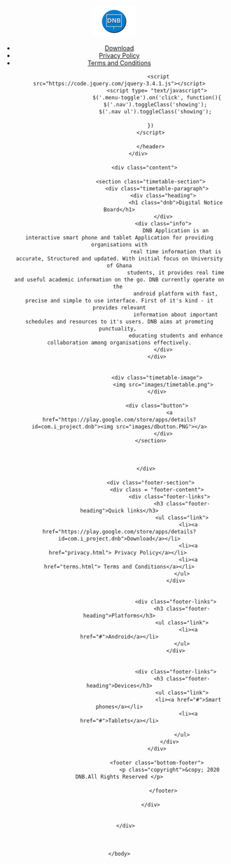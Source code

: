 <!DOCTYPE html>
<html  lang="en">
    <head>
        <meta charset="UTF-8">
        <meta name="viewport" content="width=device-width, initial-scale=1.0">
        <meta http-equiv="X-UA-Compatible" content="ie=edge">
        <script src="https://kit.fontawesome.com/7470bacc54.js"></script>
        <link href="https://fonts.googleapis.com/css?family=Montserrat|Open+Sans+Condensed:300|Oswald|Roboto&display=swap" rel="stylesheet">
        <script src="https://kit.fontawesome.com/bd832a5ee6.js" crossorigin="anonymous"></script>        
        <link href="https://fonts.googleapis.com/css?family=Open+Sans:400,600,700" rel="stylesheet">
        <title>DNB</title>
        <link href="css/stylesheet.css" rel="stylesheet" type="text/css">
    </head>
    <body>
        <div class="wholepage-homepage">
                <div id="header">
                        <header>
                             <div class= "Logo"><img src="images/logoo.png"> </div>
                             <i class="fa fa-bars menu-toggle" ></i>
                             <Ul class="nav">
                             <li><a href="https://play.google.com/store/apps/details?id=com.i_project.dnb"> Download</a></li> 
                             <li><a href="privacy.html"> Privacy Policy</a></li> 
                              <li><a href="terms.html"> Terms and Conditions</a></li>

                             <script src="https://code.jquery.com/jquery-3.4.1.js"></script>
                            <script type= "text/javascript">
                            $('.menu-toggle').on('click', function(){
                            $('.nav').toggleClass('showing'); 
                            $('.nav ul').toggleClass('showing'); 
                
                        })
                        </script>
                   
                        </header>
                </div>

                    <div class="content">

                        <section class="timetable-section">
                            <div class="timetable-paragraph">
                                <div class="heading">
                                        <h1 class="dnb">Digital Notice Board</h1>
                                </div>
                                <div class="info">
                                        DNB Application is an interactive smart phone and tablet Application for providing organisations with
                                        real time information that is accurate, Structured and updated. With initial focus on University of Ghana
                                        students, it provides real time and useful academic information on the go. DNB currently operate on the 
                                        android platform with fast, precise and simple to use interface. First of it's kind - it provides relevant
                                        information about important schedules and resources to it's users. DNB aims at promoting punctuality, 
                                        educating students and enhance collaboration among organisations effectively.
                                </div>
                            </div>
                            

                            <div class="timetable-image">
                                <img src="images/timetable.png">
                            </div>

                            <div class="button">
                                    <a href="https://play.google.com/store/apps/details?id=com.i_project.dnb"><img src="images/dbutton.PNG"></a>
                                </div>
                        </section>
                        
                       
                            
                     </div>

                        <div class="footer-section">
                            <div class = "footer-content">
                                    <div class="footer-links">
                                            <h3 class="footer-heading">Quick links</h3>
                                            <ul class="link">
                                                <li><a href="https://play.google.com/store/apps/details?id=com.i_project.dnb">Download</a></li>
                                                <li><a href="privacy.html"> Privacy Policy</a></li> 
                                                <li><a href="terms.html"> Terms and Conditions</a></li>
                                            </ul>
                                        </div>
                                        
            
                                        <div class="footer-links">
                                            <h3 class="footer-heading">Platforms</h3>
                                            <ul class="link">
                                                <li><a href="#">Android</a></li>
                                            </ul>
                                        </div>
                                       
            
                                        <div class="footer-links">
                                            <h3 class="footer-heading">Devices</h3>
                                            <ul class="link">
                                                <li><a href="#">Smart phones</a></li>
                                                <li><a href="#">Tablets</a></li>
                
                                            </ul>
                                    </div>
                            </div>
                          
                            <footer class="bottom-footer">
                                    <p class="copyright">&copy; 2020 DNB.All Rights Reserved </p>
                                   
                                </footer>
                           
                        </div>

                        
        </div>
       

        
    </body>
</html>
